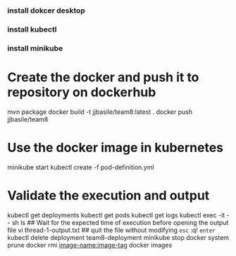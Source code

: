 ### install dokcer desktop
### install kubectl
### install minikube

# Create the docker and push it to repository on dockerhub
mvn package
docker build -t jjbasile/team8:latest .
docker push jjbasile/team8

# Use the docker image in kubernetes
minikube start
kubectl create -f pod-definition.yml

# Validate the execution and output
kubectl get deployments
kubectl get pods
kubectl get logs <pod-name>
kubectl exec -it <pod-name> -- sh
    ls
    ## Wait for the expected time of execution before opening the output file
    vi thread-1-output.txt
        ## quit the file without modifying
        `esc` :q! `enter`
kubectl delete deployment team8-deployment
minikube stop
docker system prune
docker rmi <image-name:image-tag>
docker images